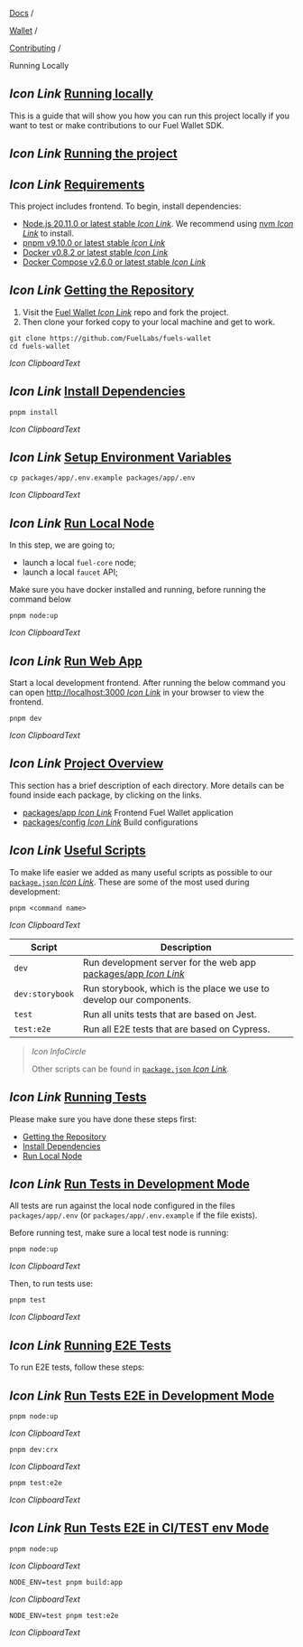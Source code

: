[Docs](https://docs.fuel.network/) /

[Wallet](https://docs.fuel.network/docs/wallet/) /

[Contributing](https://docs.fuel.network/docs/wallet/contributing/) /

Running Locally

## _Icon Link_ [Running locally](https://docs.fuel.network/docs/wallet/contributing/running-locally/\#running-locally)

This is a guide that will show you how you can run this project locally if you want to test or make contributions to our Fuel Wallet SDK.

## _Icon Link_ [Running the project](https://docs.fuel.network/docs/wallet/contributing/running-locally/\#running-the-project)

## _Icon Link_ [Requirements](https://docs.fuel.network/docs/wallet/contributing/running-locally/\#requirements)

This project includes frontend. To begin, install dependencies:

- [Node.js 20.11.0 or latest stable _Icon Link_](https://nodejs.org/en/). We recommend using [nvm _Icon Link_](https://github.com/nvm-sh/nvm) to install.
- [pnpm v9.10.0 or latest stable _Icon Link_](https://pnpm.io/installation/)
- [Docker v0.8.2 or latest stable _Icon Link_](https://docs.docker.com/get-docker/)
- [Docker Compose v2.6.0 or latest stable _Icon Link_](https://docs.docker.com/get-docker/)

## _Icon Link_ [Getting the Repository](https://docs.fuel.network/docs/wallet/contributing/running-locally/\#getting-the-repository)

1. Visit the [Fuel Wallet _Icon Link_](https://github.com/FuelLabs/fuels-wallet) repo and fork the project.
2. Then clone your forked copy to your local machine and get to work.

```fuel_Box fuel_Box-idXKMmm-css
git clone https://github.com/FuelLabs/fuels-wallet
cd fuels-wallet
```

_Icon ClipboardText_

## _Icon Link_ [Install Dependencies](https://docs.fuel.network/docs/wallet/contributing/running-locally/\#install-dependencies)

```fuel_Box fuel_Box-idXKMmm-css
pnpm install
```

_Icon ClipboardText_

## _Icon Link_ [Setup Environment Variables](https://docs.fuel.network/docs/wallet/contributing/running-locally/\#setup-environment-variables)

```fuel_Box fuel_Box-idXKMmm-css
cp packages/app/.env.example packages/app/.env
```

_Icon ClipboardText_

## _Icon Link_ [Run Local Node](https://docs.fuel.network/docs/wallet/contributing/running-locally/\#run-local-node)

In this step, we are going to;

- launch a local `fuel-core` node;
- launch a local `faucet` API;

Make sure you have docker installed and running, before running the command below

```fuel_Box fuel_Box-idXKMmm-css
pnpm node:up
```

_Icon ClipboardText_

## _Icon Link_ [Run Web App](https://docs.fuel.network/docs/wallet/contributing/running-locally/\#run-web-app)

Start a local development frontend. After running the below command you can open [http://localhost:3000 _Icon Link_](http://localhost:3000/) in your browser to view the frontend.

```fuel_Box fuel_Box-idXKMmm-css
pnpm dev
```

_Icon ClipboardText_

## _Icon Link_ [Project Overview](https://docs.fuel.network/docs/wallet/contributing/running-locally/\#project-overview)

This section has a brief description of each directory. More details can be found inside each package, by clicking on the links.

- [packages/app _Icon Link_](https://github.com/FuelLabs/fuels-wallet/blob/v0.50.2/packages/app/) Frontend Fuel Wallet application
- [packages/config _Icon Link_](https://github.com/FuelLabs/fuels-wallet) Build configurations

## _Icon Link_ [Useful Scripts](https://docs.fuel.network/docs/wallet/contributing/running-locally/\#useful-scripts)

To make life easier we added as many useful scripts as possible to our [`package.json` _Icon Link_](https://github.com/FuelLabs/fuels-wallet/blob/v0.50.2/package.json). These are some of the most used during development:

```fuel_Box fuel_Box-idXKMmm-css
pnpm <command name>
```

_Icon ClipboardText_

| Script | Description |
| --- | --- |
| `dev` | Run development server for the web app [packages/app _Icon Link_](https://github.com/FuelLabs/fuels-wallet/blob/v0.50.2/packages/app/) |
| `dev:storybook` | Run storybook, which is the place we use to develop our components. |
| `test` | Run all units tests that are based on Jest. |
| `test:e2e` | Run all E2E tests that are based on Cypress. |

> _Icon InfoCircle_
>
> Other scripts can be found in [`package.json` _Icon Link_](https://github.com/FuelLabs/fuels-wallet/blob/v0.50.2/package.json).

## _Icon Link_ [Running Tests](https://docs.fuel.network/docs/wallet/contributing/running-locally/\#running-tests)

Please make sure you have done these steps first:

- [Getting the Repository](https://docs.fuel.network/docs/wallet/contributing/running-locally/#getting-the-repository)
- [Install Dependencies](https://docs.fuel.network/docs/wallet/contributing/running-locally/#install-dependencies)
- [Run Local Node](https://docs.fuel.network/docs/wallet/contributing/running-locally/#run-local-node)

## _Icon Link_ [Run Tests in Development Mode](https://docs.fuel.network/docs/wallet/contributing/running-locally/\#run-tests-in-development-mode)

All tests are run against the local node configured in the files `packages/app/.env` (or `packages/app/.env.example` if the file exists).

Before running test, make sure a local test node is running:

```fuel_Box fuel_Box-idXKMmm-css
pnpm node:up
```

_Icon ClipboardText_

Then, to run tests use:

```fuel_Box fuel_Box-idXKMmm-css
pnpm test
```

_Icon ClipboardText_

## _Icon Link_ [Running E2E Tests](https://docs.fuel.network/docs/wallet/contributing/running-locally/\#running-e2e-tests)

To run E2E tests, follow these steps:

## _Icon Link_ [Run Tests E2E in Development Mode](https://docs.fuel.network/docs/wallet/contributing/running-locally/\#run-tests-e2e-in-development-mode)

```fuel_Box fuel_Box-idXKMmm-css
pnpm node:up
```

_Icon ClipboardText_

```fuel_Box fuel_Box-idXKMmm-css
pnpm dev:crx
```

_Icon ClipboardText_

```fuel_Box fuel_Box-idXKMmm-css
pnpm test:e2e
```

_Icon ClipboardText_

## _Icon Link_ [Run Tests E2E in CI/TEST env Mode](https://docs.fuel.network/docs/wallet/contributing/running-locally/\#run-tests-e2e-in-citest-env-mode)

```fuel_Box fuel_Box-idXKMmm-css
pnpm node:up
```

_Icon ClipboardText_

```fuel_Box fuel_Box-idXKMmm-css
NODE_ENV=test pnpm build:app
```

_Icon ClipboardText_

```fuel_Box fuel_Box-idXKMmm-css
NODE_ENV=test pnpm test:e2e
```

_Icon ClipboardText_